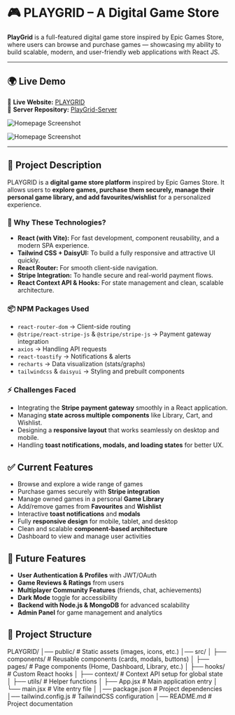 # 🎮 PLAYGRID – A Digital Game Store

**PlayGrid** is a full-featured digital game store inspired by Epic Games Store, where users can browse and purchase games — showcasing my ability to build scalable, modern, and user-friendly web applications with React JS.

---

## 🌍 Live Demo

🔗 **Live Website:** [PLAYGRID](https://playgrid-aaa.surge.sh/)  
🔗 **Server Repository:** [PlayGrid-Server](https://github.com/al-abir-anik/PlayGrid-Server)

![Homepage Screenshot](https://i.ibb.co/mC0sHqGz/Screenshot-96.png)

<img src="https://i.ibb.co.com/mC0sHqGz/Screenshot-96.png" alt="Homepage Screenshot" className="w-full bg-no-repeat" />

---

## 📖 Project Description

PLAYGRID is a **digital game store platform** inspired by Epic Games Store. It allows users to **explore games, purchase them securely, manage their personal game library, and add favourites/wishlist** for a personalized experience.

### 🔧 Why These Technologies?

- **React (with Vite):** For fast development, component reusability, and a modern SPA experience.
- **Tailwind CSS + DaisyUI:** To build a fully responsive and attractive UI quickly.
- **React Router:** For smooth client-side navigation.
- **Stripe Integration:** To handle secure and real-world payment flows.
- **React Context API & Hooks:** For state management and clean, scalable architecture.

### 📦 NPM Packages Used

- `react-router-dom` → Client-side routing
- `@stripe/react-stripe-js` & `@stripe/stripe-js` → Payment gateway integration
- `axios` → Handling API requests
- `react-toastify` → Notifications & alerts
- `recharts` → Data visualization (stats/graphs)
- `tailwindcss` & `daisyui` → Styling and prebuilt components


### ⚡ Challenges Faced

- Integrating the **Stripe payment gateway** smoothly in a React application.
- Managing **state across multiple components** like Library, Cart, and Wishlist.
- Designing a **responsive layout** that works seamlessly on desktop and mobile.
- Handling **toast notifications, modals, and loading states** for better UX.


## ✅ Current Features

- Browse and explore a wide range of games
- Purchase games securely with **Stripe integration**
- Manage owned games in a personal **Game Library**
- Add/remove games from **Favourites** and **Wishlist**
- Interactive **toast notifications** and **modals**
- Fully **responsive design** for mobile, tablet, and desktop
- Clean and scalable **component-based architecture**
- Dashboard to view and manage user activities


## 🚀 Future Features

- **User Authentication & Profiles** with JWT/OAuth
- **Game Reviews & Ratings** from users
- **Multiplayer Community Features** (friends, chat, achievements)
- **Dark Mode** toggle for accessibility
- **Backend with Node.js & MongoDB** for advanced scalability
- **Admin Panel** for game management and analytics

<!-- ## 🚀 Features

- ✅ **Authentication & User Management** – Secure login/logout flow
- ✅ **Game Library** – Browse, search, and filter games dynamically
- ✅ **Favourites & Wishlist** – Add/remove games to personalize experience
- ✅ **Purchase Flow** – Integrated **Stripe payment gateway**
- ✅ **Responsive Design** – Works across mobile, tablet, and desktop
- ✅ **Dashboard** – Manage purchases, favourites, and library
- ✅ **Reusable Components** – Built with React functional components & hooks
- ✅ **Toast Notifications & Modals** – For interactive feedback
- ✅ **Clean Code** – Organized file structure for scalability -->

<!-- ---

## 🛠️ Tech Stack

- **Frontend:** React (Vite), React Router, Context API
- **Styling:** Tailwind CSS, DaisyUI, Custom CSS
- **Payment:** Stripe Integration
- **State Management:** React Hooks & Context
- **Deployment:** Vercel / Surge / GitHub Pages
- **Utilities:** Axios, React Toastify, Recharts

--- -->

## 📂 Project Structure

PLAYGRID/
│── public/ # Static assets (images, icons, etc.)
│── src/
│ ├── components/ # Reusable components (cards, modals, buttons)
│ ├── pages/ # Page components (Home, Dashboard, Library, etc.)
│ ├── hooks/ # Custom React hooks
│ ├── context/ # Context API setup for global state
│ ├── utils/ # Helper functions
│ ├── App.jsx # Main application entry
│ └── main.jsx # Vite entry file
│
│── package.json # Project dependencies
│── tailwind.config.js # TailwindCSS configuration
│── README.md # Project documentation
